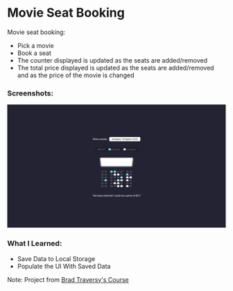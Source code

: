 # Movie Seat Booking

Movie seat booking:

- Pick a movie
- Book a seat
- The counter displayed is updated as the seats are added/removed
- The total price displayed is updated as the seats are added/removed and as the price of the movie is changed

### Screenshots:

![project UI](https://github.com/lucas3z/movie-seat-booking/blob/master/screenshots/booking-seat-ui.png?raw=true)

### What I Learned:

- Save Data to Local Storage
- Populate the UI With Saved Data

Note: Project from [Brad Traversy's Course](https://vanillawebprojects.com/)
